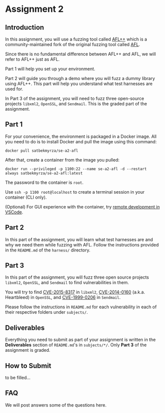 # Assignment 2

## Introduction

In this assignment, you will use a fuzzing tool called [AFL++](https://github.com/AFLplusplus/AFLplusplus) which is a community-maintained fork of the original fuzzing tool called [AFL](https://github.com/google/AFL). 

Since there is no fundamental difference between AFL++ and AFL, we will refer to AFL++ just as AFL. 

Part 1 will help you set up your environment.  

Part 2 will guide you through a demo where you will fuzz a dummy library using AFL++. This part will help you understand what test harnesses are used for.  

In Part 3 of the assignment, you will need to fuzz three open-source projects `libxml2`, `OpenSSL`, and `Sendmail`. This is the graded part of the assignment.

## Part 1

For your convenience, the environment is packaged in a Docker image. All you need to do is to install Docker and pull the image using this command:  

```
docker pull satbekmyrza/se-a2-afl
```

After that, create a container from the image you pulled:

```
docker run --privileged -p 1100:22 --name se-a2-afl -d --restart always satbekmyrza/se-a2-afl:latest
```

The password to the container is `root`. 

Use `ssh -p 1100 root@localhost` to create a terminal session in your container (CLI only).

(Optional) For GUI experience with the container, try [remote development in VSCode](https://code.visualstudio.com/docs/remote/ssh).  

## Part 2

In this part of the assignment, you will learn what test harnesses are and why we need them while fuzzing with AFL. Follow the instructions provided in the `README.md` of the `harness/` directory.

## Part 3 

In this part of the assignment, you will fuzz three open source projects `libxml2`, `OpenSSL`, and `Sendmail` to find vulnerabilities in them. 

You will try to find [CVE-2015-8317](https://cve.mitre.org/cgi-bin/cvename.cgi?name=CVE-2015-8317) in `libxml2`, [CVE-2014-0160](https://heartbleed.com/) (a.k.a. Heartbleed) in `OpenSSL`, and [CVE-1999-0206](https://cve.mitre.org/cgi-bin/cvename.cgi?name=CVE-1999-0206) in `Sendmail`.

Please follow the instructions in `README.md` for each vulnerability in each of their respective folders under `subjects/`. 

## Deliverables

Everything you need to submit as part of your assignment is written in the **Deliverables** section of `README.md`'s in `subjects/*/`. Only **Part 3** of the assignment is graded. 

## How to Submit

to be filled...

## FAQ
We will post answers some of the questions here. 